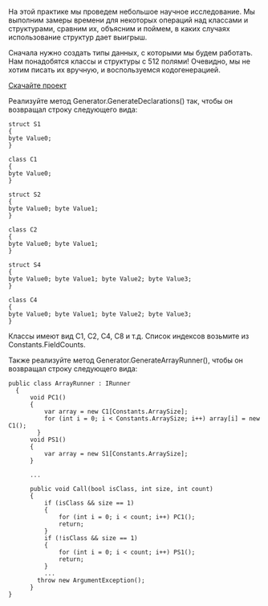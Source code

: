 На этой практике мы проведем небольшое научное исследование. Мы выполним замеры времени для некоторых операций над классами и структурами, сравним их, объясним и поймем, в каких случаях использование структур дает выигрыш.

Сначала нужно создать типы данных, с которыми мы будем работать. Нам понадобятся классы и структуры с 512 полями! Очевидно, мы не хотим писать их вручную, и воспользуемся кодогенерацией.

[Скачайте проект](https://ulearn.me/Exercise/StudentZip?courseId=BasicProgramming&slideId=616826fa-d344-4292-9ab4-ec5c8ea83e1e)

Реализуйте метод Generator.GenerateDeclarations() так, чтобы он возвращал строку следующего вида:
```
struct S1
{
byte Value0;
}

class C1
{
byte Value0;
}

struct S2
{
byte Value0; byte Value1;
}

class C2
{
byte Value0; byte Value1;
}

struct S4
{
byte Value0; byte Value1; byte Value2; byte Value3;
}

class C4
{
byte Value0; byte Value1; byte Value2; byte Value3;
}
```

Классы имеют вид C1, C2, C4, C8 и т.д. Список индексов возьмите из Constants.FieldCounts.

Также реализуйте метод Generator.GenerateArrayRunner(), чтобы он возвращал строку следующего вида:
```
public class ArrayRunner : IRunner
  {
      void PC1()
      {
          var array = new C1[Constants.ArraySize];
          for (int i = 0; i < Constants.ArraySize; i++) array[i] = new C1();
        }
      void PS1()
      {
          var array = new S1[Constants.ArraySize];
      }
      
      ...
      
      public void Call(bool isClass, int size, int count)
      {
          if (isClass && size == 1)
          {
              for (int i = 0; i < count; i++) PC1();
              return;
          }
          if (!isClass && size == 1)
          {
              for (int i = 0; i < count; i++) PS1();
              return;
          }
          ...
        throw new ArgumentException();
      }
}
```
